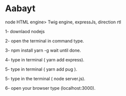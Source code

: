 # Aabayt
node HTML engine> Twig engine, expressJs,  direction rtl

1- downlaod nodejs

2- open the terminal in command type.

3- npm install yarn -g wait until done.

4- type in terminal ( yarn add express).

5- type in terminal ( yarn add pug ).

5- type in the terminal ( node server.js).

6- open your browser type (localhost:3000).
